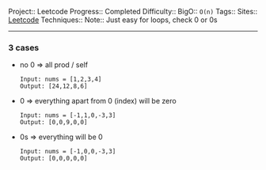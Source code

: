 Project:: Leetcode
Progress:: Completed
Difficulty:: 
BigO:: `O(n)`
Tags:: 
Sites:: [Leetcode](https://leetcode.com/problems/product-of-array-except-self/description/)
Techniques:: 
Note:: Just easy for loops, check 0 or 0s

---
### 3 cases
- no 0 => all prod / self
	```
	Input: nums = [1,2,3,4]
	Output: [24,12,8,6]
	```
- 0  => everything apart from 0 (index) will be zero
	```
	Input: nums = [-1,1,0,-3,3]
	Output: [0,0,9,0,0]
	```
- 0s => everything will be 0
	```
	Input: nums = [-1,0,0,-3,3]
	Output: [0,0,0,0,0]
	```